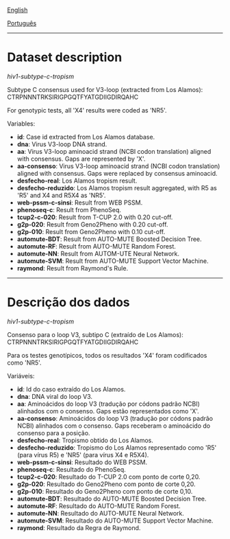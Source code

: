 [English](#dataset-description)

[Português](#descrição-dos-dados)

---


# Dataset description

*hiv1-subtype-c-tropism*

Subtype C consensus used for V3-loop (extracted from Los Alamos): CTRPNNNTRKSIRIGPGQTFYATGDIIGDIRQAHC

For genotypic tests, all 'X4' results were coded as 'NR5'.

Variables:
- **id**: Case id extracted from Los Alamos database.
- **dna**: Virus V3-loop DNA strand. 
- **aa**: Virus V3-loop aminoacid strand (NCBI codon translation) aligned with consensus. Gaps are represented by 'X'.
- **aa-consenso**: Virus V3-loop aminoacid strand (NCBI codon translation) aligned with consensus. Gaps were replaced by consensus aminoacid.
- **desfecho-real**: Los Alamos tropism result.
- **desfecho-reduzido**: Los Alamos tropism result aggregated, with R5 as 'R5' and X4 and R5X4 as 'NR5'.
- **web-pssm-c-sinsi**: Result from WEB PSSM.
- **phenoseq-c**: Result from PhenoSeq.		
- **tcup2-c-020**: Result from T-CUP 2.0 with 0.20 cut-off.
- **g2p-020**: Result from Geno2Pheno with 0.20 cut-off.
- **g2p-010**: Result from Geno2Pheno with 0.10 cut-off.
- **automute-BDT**: Result from AUTO-MUTE Boosted Decision Tree.
- **automute-RF**: Result from AUTO-MUTE Random Forest.
- **automute-NN**: Result from AUTOM-UTE Neural Network.
- **automute-SVM**: Result from AUTO-MUTE Support Vector Machine.
- **raymond**: Result from Raymond's Rule.

---


# Descrição dos dados

*hiv1-subtype-c-tropism*

Consenso para o loop V3, subtipo C (extraído de Los Alamos): CTRPNNNTRKSIRIGPGQTFYATGDIIGDIRQAHC

Para os testes genotípicos, todos os resultados 'X4' foram codificados como 'NR5'.

Variáveis:
- **id**: Id do caso extraído do Los Alamos.
- **dna**: DNA viral do loop V3.
- **aa**: Aminoácidos do loop V3 (tradução por códons padrão NCBI) alinhados com o consenso. Gaps estão representados como 'X'.
- **aa-consenso**: Aminoácidos do loop V3 (tradução por códons padrão NCBI) alinhados com o consenso. Gaps receberam o aminoácido do consenso para a posição.
- **desfecho-real**: Tropismo obtido do Los Alamos.
- **desfecho-reduzido**: Tropismo do Los Alamos representado como 'R5' (para vírus R5) e 'NR5' (para vírus X4 e R5X4).
- **web-pssm-c-sinsi**: Resultado do WEB PSSM.
- **phenoseq-c**: Resultado do PhenoSeq.
- **tcup2-c-020**: Resultado do T-CUP 2.0 com ponto de corte 0,20.
- **g2p-020**: Resultado do Geno2Pheno com ponto de corte 0,20.
- **g2p-010**: Resultado do Geno2Pheno com ponto de corte 0,10.
- **automute-BDT**: Resultado do AUTO-MUTE Boosted Decision Tree.
- **automute-RF**: Resultado do AUTO-MUTE Random Forest.
- **automute-NN**: Resultado do AUTO-MUTE Neural Network.
- **automute-SVM**: Resultado do AUTO-MUTE Support Vector Machine.
- **raymond**: Resultado da Regra de Raymond.


